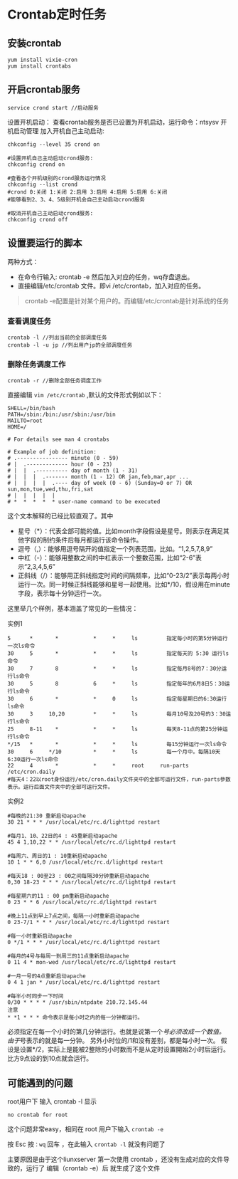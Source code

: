 # Crontab定时任务


## 安装crontab
````
yum install vixie-cron
yum install crontabs
````

## 开启crontab服务
````
service crond start //启动服务
````
设置开机启动：
查看crontab服务是否已设置为开机启动，运行命令：ntsysv 开机启动管理
加入开机自己主动启动: 
````
chkconfig --level 35 crond on

#设置开机自己主动启动crond服务: 
chkconfig crond on 

#查看各个开机级别的crond服务运行情况 
chkconfig --list crond 
#crond 0:关闭 1:关闭 2:启用 3:启用 4:启用 5:启用 6:关闭 
#能够看到2、3、4、5级别开机会自己主动启动crond服务 

#取消开机自己主动启动crond服务: 
chkconfig crond off
````

## 设置要运行的脚本
两种方式：
- 在命令行输入: crontab -e 然后加入对应的任务，wq存盘退出。 
- 直接编辑/etc/crontab 文件。即vi /etc/crontab，加入对应的任务。
> crontab -e配置是针对某个用户的。而编辑/etc/crontab是针对系统的任务 

### 查看调度任务 
````
crontab -l //列出当前的全部调度任务 
crontab -l -u jp //列出用户jp的全部调度任务 
````

### 删除任务调度工作 
````
crontab -r //删除全部任务调度工作 
````

直接编辑 `vim /etc/crontab` ,默认的文件形式例如以下：
````
SHELL=/bin/bash
PATH=/sbin:/bin:/usr/sbin:/usr/bin
MAILTO=root
HOME=/

# For details see man 4 crontabs

# Example of job definition:
# .---------------- minute (0 - 59)
# |  .------------- hour (0 - 23)
# |  |  .---------- day of month (1 - 31)
# |  |  |  .------- month (1 - 12) OR jan,feb,mar,apr ...
# |  |  |  |  .---- day of week (0 - 6) (Sunday=0 or 7) OR sun,mon,tue,wed,thu,fri,sat
# |  |  |  |  |
# *  *  *  *  * user-name command to be executed

````
这个文本解释的已经比较直观了。其中 
- 星号（*）：代表全部可能的值。比如month字段假设是星号。则表示在满足其他字段的制约条件后每月都运行该命令操作。 
- 逗号（,）：能够用逗号隔开的值指定一个列表范围，比如。“1,2,5,7,8,9” 
- 中杠（-）：能够用整数之间的中杠表示一个整数范围，比如“2-6”表示“2,3,4,5,6” 
- 正斜线（/）：能够用正斜线指定时间的间隔频率，比如“0-23/2”表示每两小时运行一次。同一时候正斜线能够和星号一起使用。比如*/10，假设用在minute字段，表示每十分钟运行一次。

这里举几个样例，基本涵盖了常见的一些情况：

实例1
````
5      *       *           *     *     ls         指定每小时的第5分钟运行一次ls命令
30     5       *           *     *     ls         指定每天的 5:30 运行ls命令
30     7       8           *     *     ls         指定每月8号的7：30分运行ls命令
30     5       8           6     *     ls         指定每年的6月8日5：30运行ls命令
30     6       *           *     0     ls         指定每星期日的6:30运行ls命令
30     3     10,20         *     *     ls         每月10号及20号的3：30运行ls命令
25     8-11    *           *     *     ls         每天8-11点的第25分钟运行ls命令
*/15   *       *           *     *     ls         每15分钟运行一次ls命令
30     6     */10          *     *     ls         每一个月中。每隔10天6:30运行一次ls命令
22     4       *           *     *     root     run-parts     /etc/cron.daily
#每天4：22以root身份运行/etc/cron.daily文件夹中的全部可运行文件，run-parts參数表示。运行后面文件夹中的全部可运行文件。
````

实例2
````
#每晚的21:30 重新启动apache
30 21 * * * /usr/local/etc/rc.d/lighttpd restart

#每月1、10、22日的4 : 45重新启动apache
45 4 1,10,22 * * /usr/local/etc/rc.d/lighttpd restart

#每周六、周日的1 : 10重新启动apache
10 1 * * 6,0 /usr/local/etc/rc.d/lighttpd restart

#每天18 : 00至23 : 00之间每隔30分钟重新启动apache
0,30 18-23 * * * /usr/local/etc/rc.d/lighttpd restart

#每星期六的11 : 00 pm重新启动apache
0 23 * * 6 /usr/local/etc/rc.d/lighttpd restart

#晚上11点到早上7点之间，每隔一小时重新启动apache
0 23-7/1 * * * /usr/local/etc/rc.d/lighttpd restart

#每一小时重新启动apache
0 */1 * * * /usr/local/etc/rc.d/lighttpd restart

#每月的4号与每周一到周三的11点重新启动apache
0 11 4 * mon-wed /usr/local/etc/rc.d/lighttpd restart

#一月一号的4点重新启动apache
0 4 1 jan * /usr/local/etc/rc.d/lighttpd restart

#每半小时同步一下时间
0/30 * * * * /usr/sbin/ntpdate 210.72.145.44
注意 
* *1 * * * 命令表示是每小时之内的每一分钟都运行。
````


必须指定在每一个小时的第几分钟运行。也就是说第一个*号必须改成一个数值。 
由于*号表示的就是每一分钟。 
另外小时位的/1和没有差别，都是每小时一次。 
假设是设置*/2，实际上是能被2整除的小时数而不是从定时设置開始2小时后运行。比方9点设的到10点就会运行。

## 可能遇到的问题 

root用户下 输入 crontab -l 显示 
````
no crontab for root 
````

这个问题非常easy，相同在 root 用户下输入 `crontab -e `

按 Esc 按`：wq` 回车 ，在此输入 `crontab -l` 就没有问题了 

主要原因是由于这个liunxserver 第一次使用 crontab ，还没有生成对应的文件导致的，运行了 编辑（crontab -e）后 就生成了这个文件
